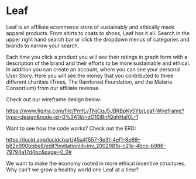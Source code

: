 # Leaf

Leaf is an affiliate ecommerce store of sustainably and ethically made apparel products. From shirts to coats to shoes, Leaf has it all. Search in the upper right hand search bar or click the dropdown menus of categories and brands to narrow your search. 

Each time you click a product you will see their ratings in graph form with a description of the brand and their efforts to be more sustainable and ethical. In addition you can create an account, where you can see your personal User Story. Here you will see the money that you contributed to three different charities (Trees, The Rainforest Foundation, and the Malaria Consortium) from our affiliate revenue.

Check out our wireframe design below:

https://www.figma.com/file/PmfLvTNjCgJ5JBRBpKy5Yb/Leaf-Wireframe?type=design&node-id=0%3A1&t=dO10iBnfQqhHaf0L-1

Want to see how the code works? Check out the ERD:

https://lucid.app/lucidchart/45a4f557-3e3f-4ef1-8e69-b82e990bbbe8/edit?invitationId=inv_2002981b-c21e-4bce-b986-79794a17d4bc&page=0_0#

We want to make the economy rooted in more ethical incentive structures. Why can't we grow a healthy world one Leaf at a time?